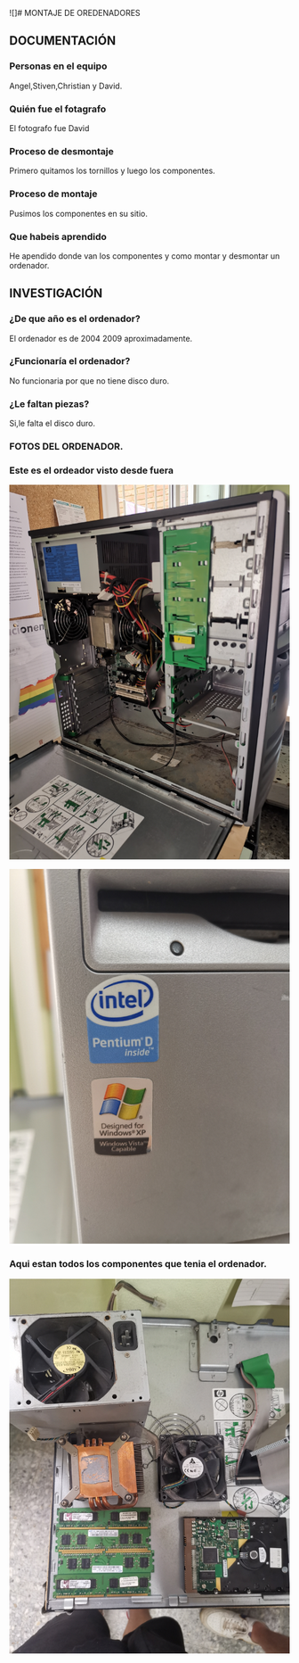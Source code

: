 ![]# MONTAJE DE OREDENADORES

## DOCUMENTACIÓN

### Personas en el equipo
Angel,Stiven,Christian y David.
### Quién fue el fotagrafo
El fotografo fue David
### Proceso de desmontaje
Primero quitamos los tornillos y luego los componentes.
### Proceso de montaje
Pusimos los componentes en su sitio.
### Que habeis aprendido
He apendido donde van los componentes y como montar y desmontar un ordenador.

## INVESTIGACIÓN

### ¿De que año es el ordenador?
El ordenador es de 2004 2009 aproximadamente.
### ¿Funcionaría el ordenador?
No funcionaria por que no tiene disco duro.
### ¿Le faltan piezas?
Si,le falta el disco duro.

### FOTOS DEL ORDENADOR.
 
### Este es el ordeador visto desde fuera

![](https://raw.githubusercontent.com/DavidMenCam/1er-trimestre/main/IMG_20210929_114820.jpg)

![](https://raw.githubusercontent.com/DavidMenCam/1er-trimestre/main/IMG_20210929_114925.jpg)

### Aqui estan todos los componentes que tenia el ordenador.

![](https://raw.githubusercontent.com/DavidMenCam/1er-trimestre/main/IMG_20210929_123506.jpg)

